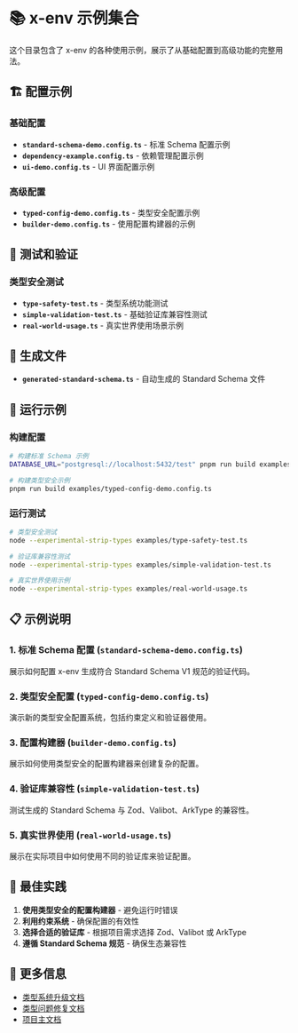 # 📚 x-env 示例集合

这个目录包含了 x-env 的各种使用示例，展示了从基础配置到高级功能的完整用法。

## 🏗️ 配置示例

### 基础配置

- **`standard-schema-demo.config.ts`** - 标准 Schema 配置示例
- **`dependency-example.config.ts`** - 依赖管理配置示例
- **`ui-demo.config.ts`** - UI 界面配置示例

### 高级配置

- **`typed-config-demo.config.ts`** - 类型安全配置示例
- **`builder-demo.config.ts`** - 使用配置构建器的示例

## 🧪 测试和验证

### 类型安全测试

- **`type-safety-test.ts`** - 类型系统功能测试
- **`simple-validation-test.ts`** - 基础验证库兼容性测试
- **`real-world-usage.ts`** - 真实世界使用场景示例

## 📄 生成文件

- **`generated-standard-schema.ts`** - 自动生成的 Standard Schema 文件

## 🚀 运行示例

### 构建配置

```bash
# 构建标准 Schema 示例
DATABASE_URL="postgresql://localhost:5432/test" pnpm run build examples/standard-schema-demo.config.ts

# 构建类型安全示例
pnpm run build examples/typed-config-demo.config.ts
```

### 运行测试

```bash
# 类型安全测试
node --experimental-strip-types examples/type-safety-test.ts

# 验证库兼容性测试
node --experimental-strip-types examples/simple-validation-test.ts

# 真实世界使用示例
node --experimental-strip-types examples/real-world-usage.ts
```

## 📋 示例说明

### 1. 标准 Schema 配置 (`standard-schema-demo.config.ts`)

展示如何配置 x-env 生成符合 Standard Schema V1 规范的验证代码。

### 2. 类型安全配置 (`typed-config-demo.config.ts`)

演示新的类型安全配置系统，包括约束定义和验证器使用。

### 3. 配置构建器 (`builder-demo.config.ts`)

展示如何使用类型安全的配置构建器来创建复杂的配置。

### 4. 验证库兼容性 (`simple-validation-test.ts`)

测试生成的 Standard Schema 与 Zod、Valibot、ArkType 的兼容性。

### 5. 真实世界使用 (`real-world-usage.ts`)

展示在实际项目中如何使用不同的验证库来验证配置。

## 🎯 最佳实践

1. **使用类型安全的配置构建器** - 避免运行时错误
2. **利用约束系统** - 确保配置的有效性
3. **选择合适的验证库** - 根据项目需求选择 Zod、Valibot 或 ArkType
4. **遵循 Standard Schema 规范** - 确保生态兼容性

## 📖 更多信息

- [类型系统升级文档](../TYPE_SYSTEM_UPGRADE.md)
- [类型问题修复文档](../TYPE_ISSUES_FIXED.md)
- [项目主文档](../README.md)
